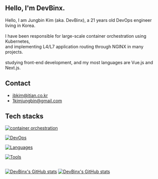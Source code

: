 ## Hello, I'm DevBinx.

<div>
  Hello, I am Jungbin Kim (aka. DevBinx), a 21 years old DevOps engineer living in Korea. <br>
	<br>
	I have been responsible for large-scale container orchestration using Kubernetes,<br>
	and implementing L4/L7 application routing through NGINX in many projects.<br>
	<br>
	studying front-end development, and my most languages are Vue.js and Next.js.<br>
</div>

## Contact
- jbkim@itian.co.kr
- 1kimjungbin@gmail.com

## Tech stacks
[![container orchestration](https://skillicons.dev/icons?i=aws,gcp,linux,kubernetes,docker,nginx)](https://skillicons.dev)

[![DevOps](https://skillicons.dev/icons?i=git,github,gitlab,jenkins)](https://skillicons.dev)

[![Languages](https://skillicons.dev/icons?i=java,python,vue,next,jquery,nodejs,html,css,js)](https://skillicons.dev)

[![Tools](https://skillicons.dev/icons?i=bash,powershell,vscode,prometheus,grafana,figma,notion,postman,slack)](https://skillicons.dev)

##

[![DevBinx's GitHub stats](https://github-readme-stats.vercel.app/api?username=devbinx&show_icons=true&include_all_commits=true&count_private=true&theme=darkline_height=33)](https://github.com/DevBinx/github-readme-stats)
[![DevBinx's GitHub stats](https://github-readme-stats.vercel.app/api/top-langs?username=devbinx&langs_count=4&count_private=true&theme=dark)](https://github.com/DevBinx/github-readme-stats)
